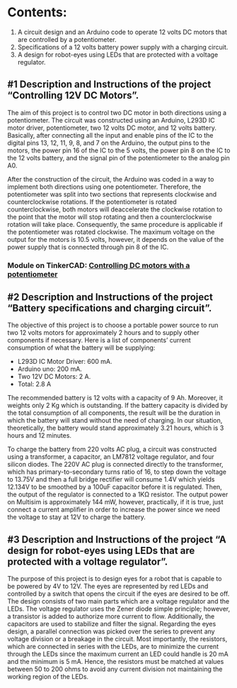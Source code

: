 # Contents:
1. A circuit design and an Arduino code to operate 12 volts DC motors that are controlled by a potentiometer.
2. Specifications of a 12 volts battery power supply with a charging circuit.
3. A design for robot-eyes using LEDs that are protected with a voltage regulator.

## #1 Description and Instructions of the project “Controlling 12V DC Motors”.
The aim of this project is to control two DC motor in both directions using a potentiometer. The circuit was constructed using an Arduino, L293D IC motor driver, potentiometer, two 12 volts DC motor, and 12 volts battery. Basically, after connecting all the input and enable pins of the IC to the digital pins 13, 12, 11, 9, 8, and 7 on the Arduino, the output pins to the motors, the power pin 16 of the IC to the 5 volts, the power pin 8 on the IC to the 12 volts battery, and the signal pin of the potentiometer to the analog pin A0. 

After the construction of the circuit, the Arduino was coded in a way to implement both directions using one potentiometer. Therefore, the potentiometer was split into two sections that represents clockwise and counterclockwise rotations. If the potentiometer is rotated counterclockwise, both motors will deaccelerate the clockwise rotation to the point that the motor will stop rotating and then a counterclockwise rotation will take place. Consequently, the same procedure is applicable if the potentiometer was rotated clockwise. The maximum voltage on the output for the motors is 10.5 volts, however, it depends on the value of the power supply that is connected through pin 8 of the IC. 

### Module on TinkerCAD: [Controlling DC motors with a potentiometer](https://www.tinkercad.com/things/g6XAcukzmeK-copy-of-controlling-dc-motors-with-a-potentiometer/editel?sharecode=zcTKnUlGvD35ry3nbc0peD9APO39wzESEFaiKyNwe20)

## #2 Description and Instructions of the project “Battery specifications and charging circuit”.
The objective of this project is to choose a portable power source to run two 12 volts motors for approximately 2 hours and to supply other components if necessary. Here is a list of components’ current consumption of what the battery will be supplying:
- L293D IC Motor Driver: 600 mA.
- Arduino uno: 200 mA.
- Two 12V DC Motors: 2 A.
- Total: 2.8 A

The recommended battery is 12 volts with a capacity of 9 Ah. Moreover, it weights only 2 Kg which is outstanding. If the battery capacity is divided by the total consumption of all components, the result will be the duration in which the battery will stand without the need of charging. In our situation, theoretically, the battery would stand approximately 3.21 hours, which is 3 hours and 12 minutes.

To charge the battery from 220 volts AC plug, a circuit was constructed using a transformer, a capacitor, an LM7812 voltage regulator, and four silicon diodes. The 220V AC plug is connected directly to the transformer, which has primary-to-secondary turns ratio of 16, to step down the voltage to 13.75V and then a full bridge rectifier will consume 1.4V which yields 12.134V to be smoothed by a 100uF capacitor before it is regulated. Then, the output of the regulator is connected to a 1KΩ resistor. The output power on Multisim is approximately 144 mW, however, practically, if it is true, just connect a current amplifier in order to increase the power since we need the voltage to stay at 12V to charge the battery.

## #3 Description and Instructions of the project “A design for robot-eyes using LEDs that are protected with a voltage regulator”.
The purpose of this project is to design eyes for a robot that is capable to be powered by 4V to 12V. The eyes are represented by red LEDs and controlled by a switch that opens the circuit if the eyes are desired to be off. The design consists of two main parts which are a voltage regulator and the LEDs. The voltage regulator uses the Zener diode simple principle; however, a transistor is added to authorize more current to flow. Additionally, the capacitors are used to stabilize and filter the signal. Regarding the eyes design, a parallel connection was picked over the series to prevent any voltage division or a breakage in the circuit. Most importantly, the resistors, which are connected in series with the LEDs, are to minimize the current through the LEDs since the maximum current an LED could handle is 20 mA and the minimum is 5 mA. Hence, the resistors must be matched at values between 50 to 200 ohms to avoid any current division not maintaining the working region of the LEDs. 



